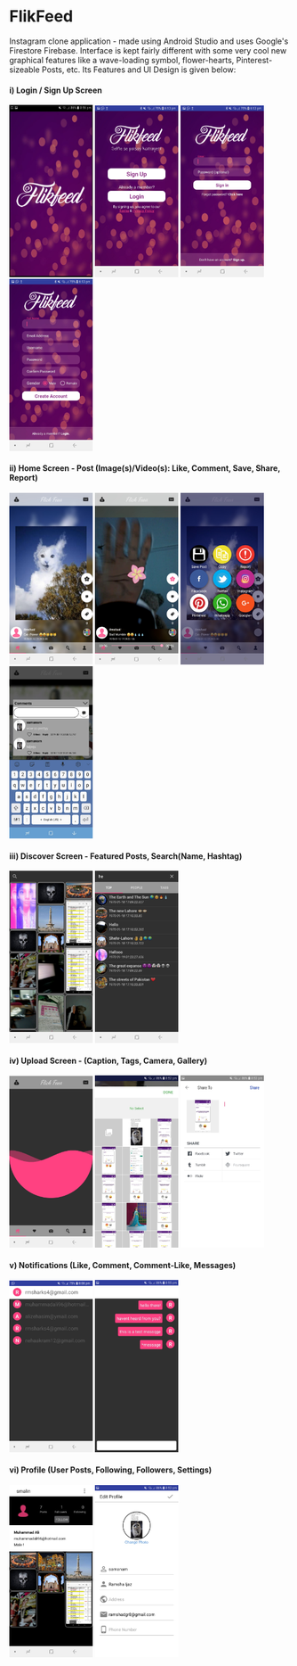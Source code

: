 # FlikFeed
Instagram clone application - made using Android Studio and uses Google's Firestore Firebase. Interface is kept fairly different with some very cool new graphical features like a wave-loading symbol, flower-hearts, Pinterest-sizeable Posts, etc. Its Features and UI Design is given below:  

<h4>i) Login / Sign Up Screen</h4>
<p float="center">
<img src="/Screenshots/Splash.jpeg" alt="Splash" width="150" />  
<img src="/Screenshots/Open.jpg" alt="Account" width="150" />
<img src="/Screenshots/Login.jpg" alt="Login" width="150" />
<img src="/Screenshots/SignUp.jpg" alt="Signup"  width="150" />
</p>

<h4>ii) Home Screen - Post (Image(s)/Video(s): Like, Comment, Save, Share, Report)</h4>
<p float="center">
<img src="/Screenshots/Image.jpg" alt="Image" width="150" />
<img src="/Screenshots/Video.jpg" alt="Video" width="150" />
<img src="/Screenshots/Options.jpg" alt="Options"  width="150" />
<img src="/Screenshots/Comments.jpeg" alt="Comments" width="150" />  
</p>

<h4>iii) Discover Screen - Featured Posts, Search(Name, Hashtag)</h4>
<p float="center">
<img src="/Screenshots/Discover.jpg" alt="Discover" width="150" />
<img src="/Screenshots/Search.jpg" alt="Search" width="150" />
</p>

<h4>iv) Upload Screen - (Caption, Tags, Camera, Gallery)</h4>
<img src="/Screenshots/Loading.jpg" alt="Upload" width="150" />
<img src="/Screenshots/Browse.jpeg" alt="Browse" width="150" />  
<img src="/Screenshots/Caption.jpeg" alt="Caption" width="150" />  


<h4>v) Notifications (Like, Comment, Comment-Like, Messages)</h4>
<img src="/Screenshots/Messages.jpg" alt="Messages" width="150" />
<img src="/Screenshots/Replies.jpeg" alt="Conversation" width="150" />  

<h4>vi) Profile (User Posts, Following, Followers, Settings)</h4>
<img src="/Screenshots/Profile.jpg" alt="Profile" width="150" />
<img src="/Screenshots/Settings.jpeg" alt="Settings" width="150" />  
